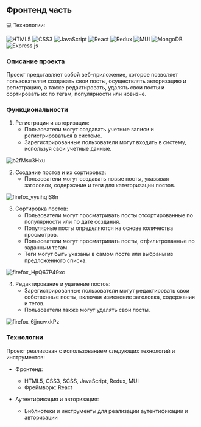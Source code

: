 ## Фронтенд часть

💻 Технологии: 

![HTML5](https://img.shields.io/badge/html5-%23E34F26.svg?style=for-the-badge&logo=html5&logoColor=white)
![CSS3](https://img.shields.io/badge/css3-%231572B6.svg?style=for-the-badge&logo=css3&logoColor=white)
![JavaScript](https://img.shields.io/badge/javascript-%23323330.svg?style=for-the-badge&logo=javascript&logoColor=%23F7DF1E)
![React](https://img.shields.io/badge/react-%2320232a.svg?style=for-the-badge&logo=react&logoColor=%2361DAFB)
![Redux](https://img.shields.io/badge/redux-%23593d88.svg?style=for-the-badge&logo=redux&logoColor=white)
![MUI](https://img.shields.io/badge/MUI-%230081CB.svg?style=for-the-badge&logo=mui&logoColor=white)
![MongoDB](https://img.shields.io/badge/MongoDB-%234ea94b.svg?style=for-the-badge&logo=mongodb&logoColor=white)
![Express.js](https://img.shields.io/badge/express.js-%23404d59.svg?style=for-the-badge&logo=express&logoColor=%2361DAFB)

### Описание проекта

Проект представляет собой веб-приложение, которое позволяет пользователям создавать свои посты, осуществлять авторизацию и регистрацию, а также редактировать, удалять свои посты и сортировать их по тегам, популярности или новизне.

### Функциональности

1. Регистрация и авторизация:
   - Пользователи могут создавать учетные записи и регистрироваться в системе.
   - Зарегистрированные пользователи могут входить в систему, используя свои учетные данные.
     
![b2fMsu3Hxu](https://github.com/ArthurMur/blog-frontend/assets/122103695/b33219ed-d79f-4578-b6e6-412c0e0c5c42)

2. Создание постов и их сортировка:
   - Пользователи могут создавать новые посты, указывая заголовок, содержание и теги для категоризации постов.
  
![firefox_vysihqIS8n](https://github.com/ArthurMur/blog-frontend/assets/122103695/c4acfdef-0532-48e9-a125-9b4fdbf3a64a)

3. Сортировка постов:
   - Пользователи могут просматривать посты отсортированные по популярности или по дате создания.
   - Популярные посты определяются на основе количества просмотров.
   - Пользователи могут просматривать посты, отфильтрованные по заданным тегам.
   - Теги могут быть указаны в самом посте или выбраны из предложенного списка.
     
![firefox_HpQ67P49xc](https://github.com/ArthurMur/blog-frontend/assets/122103695/acf978ac-c054-4749-8f51-a515ea3eb7b4)

4. Редактирование и удаление постов:
   - Зарегистрированные пользователи могут редактировать свои собственные посты, включая изменение заголовка, содержания и тегов.
   - Пользователи также могут удалять свои посты.
  
![firefox_6jjncwxkPz](https://github.com/ArthurMur/blog-frontend/assets/122103695/844f4313-b630-4d21-938f-c3a84147f8fd)


### Технологии

Проект реализован с использованием следующих технологий и инструментов:

- Фронтенд:
  - HTML5, CSS3, SCSS, JavaScript, Redux, MUI
  - Фреймворк: React

- Аутентификация и авторизация:
  - Библиотеки и инструменты для реализации аутентификации и авторизации 
